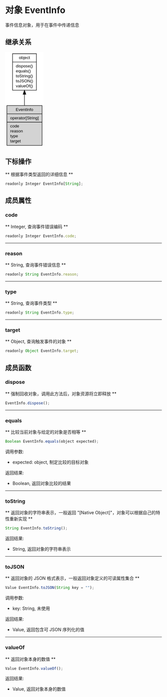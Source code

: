 # 对象 EventInfo
事件信息对象，用于在事件中传递信息

## 继承关系
<div class="inherits"><svg width="93pt" height="230pt" viewBox="0.00 0.00 92.90 230.00" xmlns="http://www.w3.org/2000/svg" xmlns:xlink="http://www.w3.org/1999/xlink">
<g id="graph0" class="graph" transform="scale(1 1) rotate(0) translate(4 226)">
<title>%0</title>
<polygon fill="#ffffff" stroke="transparent" points="-4,4 -4,-226 88.904,-226 88.904,4 -4,4"/>
<!-- object -->
<g id="node1" class="node">
<title>object</title>
<g id="a_node1"><a xlink:href="object.md" xlink:title="object">
<polygon fill="#ffffff" stroke="#000000" points="13.6205,-133.5 13.6205,-221.5 71.2835,-221.5 71.2835,-133.5 13.6205,-133.5"/>
<text text-anchor="middle" x="42.452" y="-208.5" font-family="Helvetica,sans-Serif" font-size="10.00" fill="#000000">object</text>
<polyline fill="none" stroke="#000000" points="13.6205,-201.5 71.2835,-201.5 "/>
<text text-anchor="start" x="21.6205" y="-188.5" font-family="Helvetica,sans-Serif" font-size="10.00" fill="#000000">dispose()</text>
<text text-anchor="start" x="21.6205" y="-176.5" font-family="Helvetica,sans-Serif" font-size="10.00" fill="#000000">equals()</text>
<text text-anchor="start" x="21.6205" y="-164.5" font-family="Helvetica,sans-Serif" font-size="10.00" fill="#000000">toString()</text>
<text text-anchor="start" x="21.6205" y="-152.5" font-family="Helvetica,sans-Serif" font-size="10.00" fill="#000000">toJSON()</text>
<text text-anchor="start" x="21.6205" y="-140.5" font-family="Helvetica,sans-Serif" font-size="10.00" fill="#000000">valueOf()</text>
</a>
</g>
</g>
<!-- EventInfo -->
<g id="node2" class="node">
<title>EventInfo</title>
<g id="a_node2"><a xlink:title="EventInfo">
<polygon fill="#d3d3d3" stroke="#000000" points="0,-.5 0,-96.5 84.904,-96.5 84.904,-.5 0,-.5"/>
<text text-anchor="middle" x="42.452" y="-83.5" font-family="Helvetica,sans-Serif" font-size="10.00" fill="#000000">EventInfo</text>
<polyline fill="none" stroke="#000000" points="0,-76.5 84.904,-76.5 "/>
<text text-anchor="start" x="8" y="-63.5" font-family="Helvetica,sans-Serif" font-size="10.00" fill="#000000">operator[String]</text>
<polyline fill="none" stroke="#000000" points="0,-56.5 84.904,-56.5 "/>
<text text-anchor="start" x="8" y="-43.5" font-family="Helvetica,sans-Serif" font-size="10.00" fill="#000000">code</text>
<text text-anchor="start" x="8" y="-31.5" font-family="Helvetica,sans-Serif" font-size="10.00" fill="#000000">reason</text>
<text text-anchor="start" x="8" y="-19.5" font-family="Helvetica,sans-Serif" font-size="10.00" fill="#000000">type</text>
<text text-anchor="start" x="8" y="-7.5" font-family="Helvetica,sans-Serif" font-size="10.00" fill="#000000">target</text>
</a>
</g>
</g>
<!-- object&#45;&gt;EventInfo -->
<g id="edge1" class="edge">
<title>object-&gt;EventInfo</title>
<path fill="none" stroke="#000000" d="M42.452,-123.2875C42.452,-114.4791 42.452,-105.4079 42.452,-96.7541"/>
<polygon fill="#000000" stroke="#000000" points="38.9521,-123.4663 42.452,-133.4663 45.9521,-123.4664 38.9521,-123.4663"/>
</g>
</g>
</svg></div>

## 下标操作
        
** 根据事件类型返回的详细信息 **

```JavaScript
readonly Integer EventInfo[String];
```

## 成员属性
        
### code
** Integer, 查询事件错误编码 **

```JavaScript
readonly Integer EventInfo.code;
```

--------------------------
### reason
** String, 查询事件错误信息 **

```JavaScript
readonly String EventInfo.reason;
```

--------------------------
### type
** String, 查询事件类型 **

```JavaScript
readonly String EventInfo.type;
```

--------------------------
### target
** Object, 查询触发事件的对象 **

```JavaScript
readonly Object EventInfo.target;
```

## 成员函数
        
### dispose
** 强制回收对象，调用此方法后，对象资源将立即释放 **

```JavaScript
EventInfo.dispose();
```

--------------------------
### equals
** 比较当前对象与给定的对象是否相等 **

```JavaScript
Boolean EventInfo.equals(object expected);
```

调用参数:
* expected: object, 制定比较的目标对象

返回结果:
* Boolean, 返回对象比较的结果

--------------------------
### toString
** 返回对象的字符串表示，一般返回 "[Native Object]"，对象可以根据自己的特性重新实现 **

```JavaScript
String EventInfo.toString();
```

返回结果:
* String, 返回对象的字符串表示

--------------------------
### toJSON
** 返回对象的 JSON 格式表示，一般返回对象定义的可读属性集合 **

```JavaScript
Value EventInfo.toJSON(String key = "");
```

调用参数:
* key: String, 未使用

返回结果:
* Value, 返回包含可 JSON 序列化的值

--------------------------
### valueOf
** 返回对象本身的数值 **

```JavaScript
Value EventInfo.valueOf();
```

返回结果:
* Value, 返回对象本身的数值

